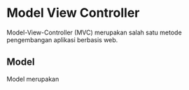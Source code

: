 # Model View Controller

Model-View-Controller (MVC) merupakan salah satu metode pengembangan aplikasi berbasis web.

## Model

Model merupakan 